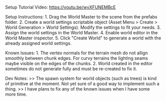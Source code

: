 Setup Tutorial Video: https://youtu.be/wvXFUNEMBcE

Setup Instructions:
	1. Drag the World Master to the scene from the prefabs folder.
	2. Create a world settings scriptable object (Asset Menu > Create > World Generation > World Settings). Modify the settings to fit your needs.
	3. Assign the world settings in the World Master.
	4. Enable world editor in the World Master inspector.
	5. Click "Create World" to generate a world with the already assigned world settings.

Known Issues:
	1. The vertex normals for the terrain mesh do not allign smoothly between chunk edges. For curvy terrains the lighting seams maybe visible on the edges of the chunks.
	2. World created in the editor sometimes do not generate fully and must be re-created to fix it.

Dev Notes:
	>> The spawn system for world objects (such as trees) is kind of primitive at the moment. Not yet sure of a good way to implement such a thing.
	>> I have plans to fix any of the known issues when I have some more time.
